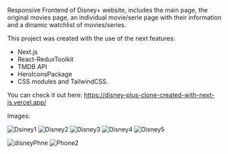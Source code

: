 Responsive Frontend of Disney+ website, includes the main page, the original movies page, an individual movie/serie page with their information and a dinamic watchlist of movies/series.

This project was created with the use of the next features:
* Next.js
* React-ReduxToolkit
* TMDB API
* HeroIconsPackage
* CSS modules and TailwindCSS.

You can check it out here:
  https://disney-plus-clone-created-with-next-js.vercel.app/

Images:

![Dsiney1](https://user-images.githubusercontent.com/103704812/210386721-47535088-3e29-4c32-b12f-032c5831bbc1.png)
![Disney2](https://user-images.githubusercontent.com/103704812/210386724-06963a28-c446-47e0-a1cf-89a0bf69cc81.png)
![Disney3](https://user-images.githubusercontent.com/103704812/210386730-a532ed92-9c21-4ee3-907b-ac4c442f0cfb.png)
![Disney4](https://user-images.githubusercontent.com/103704812/210386744-e981c866-cf0e-4dc8-a6ad-1233b66ab11b.png)
![Disney5](https://user-images.githubusercontent.com/103704812/210386714-4e22bb6a-52ad-4439-bf8a-ca83460c016e.png)


![disneyPhne](https://user-images.githubusercontent.com/103704812/210388400-6f752516-c956-40aa-ad32-9f1cf578197b.png)
![Phone2](https://user-images.githubusercontent.com/103704812/210388769-51102362-bab9-4614-b450-1b301549c0f1.png)

